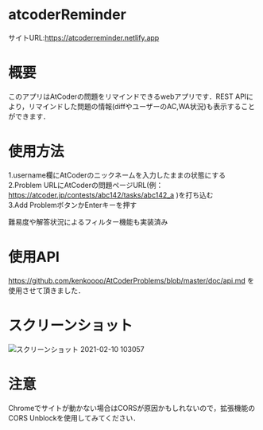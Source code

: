 # atcoderReminder

サイトURL:https://atcoderreminder.netlify.app

# 概要

このアプリはAtCoderの問題をリマインドできるwebアプリです．REST APIにより，リマインドした問題の情報(diffやユーザーのAC,WA状況)も表示することができます．

# 使用方法

1.username欄にAtCoderのニックネームを入力したままの状態にする  
2.Problem URLにAtCoderの問題ページURL(例：https://atcoder.jp/contests/abc142/tasks/abc142_a
)を打ち込む  
3.Add ProblemボタンかEnterキーを押す

難易度や解答状況によるフィルター機能も実装済み

# 使用API

https://github.com/kenkoooo/AtCoderProblems/blob/master/doc/api.md
を使用させて頂きました．

# スクリーンショット

![スクリーンショット 2021-02-10 103057](https://user-images.githubusercontent.com/61012704/107451737-40fed200-6b8b-11eb-93c5-63d52112b94b.jpg)

# 注意

Chromeでサイトが動かない場合はCORSが原因かもしれないので，拡張機能のCORS Unblockを使用してみてください．
